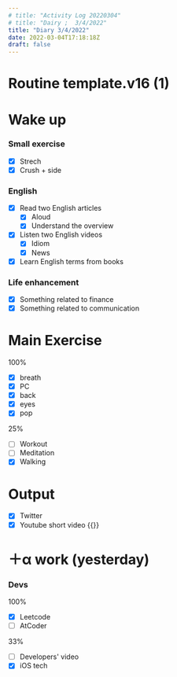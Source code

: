 ```yaml
---
# title: "Activity Log 20220304"
# title: "Dairy ;  3/4/2022"
title: "Diary 3/4/2022"  
date: 2022-03-04T17:18:18Z
draft: false
---
```


# Routine template.v16 (1)

# Wake up

### Small exercise

- [x]  Strech
- [x]  Crush + side

### English

- [x]  Read two English articles
    - [x]  Aloud
    - [x]  Understand the overview
- [x]  Listen two English videos
    - [x]  Idiom
    - [x]  News
- [x]  Learn English terms from books

### Life enhancement

- [x]  Something related to finance
- [x]  Something related to communication

# Main Exercise

100%

- [x]  breath
- [x]  PC
- [x]  back
- [x]  eyes
- [x]  pop

25%

- [ ]  Workout
- [ ]  Meditation
- [x]  Walking

# Output

- [x]  Twitter
- [x]  Youtube short video {{<youtube SY8E_xIkXhI>}}

# ＋α work (yesterday)

### Devs

100%

- [x]  Leetcode
- [ ]  AtCoder

33%

- [ ]  Developers' video
- [x]  iOS tech